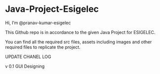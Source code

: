 # Java-Project-Esigelec

Hi, I’m @pranav-kumar-esigelec

This Github repo is in accordance to the given Java Project for ESIGELEC.

You can find all the required src files, assets including images and other required files to replicate the project.

UPDATE CHANEL LOG

v 0.1 GUI Designing
